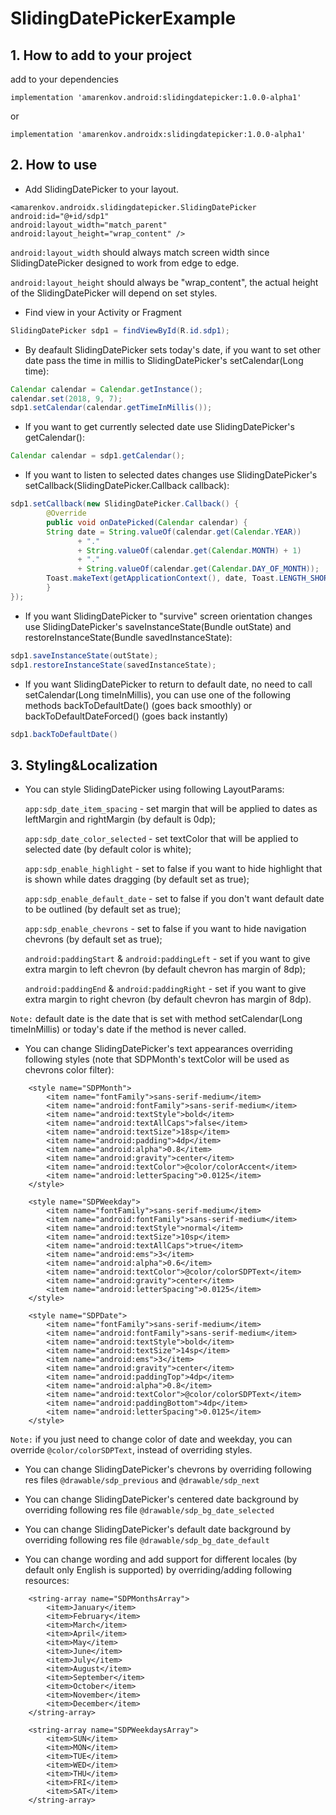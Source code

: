 # SlidingDatePickerExample

## 1. How to add to your project

add to your dependencies
```
implementation 'amarenkov.android:slidingdatepicker:1.0.0-alpha1'
```
or
```
implementation 'amarenkov.androidx:slidingdatepicker:1.0.0-alpha1'
```

## 2. How to use

- Add SlidingDatePicker to your layout.

```
<amarenkov.androidx.slidingdatepicker.SlidingDatePicker
android:id="@+id/sdp1"
android:layout_width="match_parent"
android:layout_height="wrap_content" />
```
  
```android:layout_width``` should always match screen width since SlidingDatePicker designed to work from edge to edge.

```android:layout_height``` should always be "wrap_content", the actual height of the SlidingDatePicker will depend on set styles.

- Find view in your Activity or Fragment
	
```java
SlidingDatePicker sdp1 = findViewById(R.id.sdp1);
```

- By deafault SlidingDatePicker sets today's date, if you want to set other date pass the time in millis to SlidingDatePicker's setCalendar(Long time):

```java
Calendar calendar = Calendar.getInstance();
calendar.set(2018, 9, 7);
sdp1.setCalendar(calendar.getTimeInMillis());
```

- If you want to get currently selected date use SlidingDatePicker's getCalendar():
	
```java
Calendar calendar = sdp1.getCalendar();
```

- If you want to listen to selected dates changes use SlidingDatePicker's setCallback(SlidingDatePicker.Callback callback):

```java
sdp1.setCallback(new SlidingDatePicker.Callback() {
    	@Override
    	public void onDatePicked(Calendar calendar) {
        String date = String.valueOf(calendar.get(Calendar.YEAR))
               + "."
               + String.valueOf(calendar.get(Calendar.MONTH) + 1)
               + "."
               + String.valueOf(calendar.get(Calendar.DAY_OF_MONTH));
        Toast.makeText(getApplicationContext(), date, Toast.LENGTH_SHORT).show();
    	}
});
```

- If you want SlidingDatePicker to "survive" screen orientation changes use SlidingDatePicker's saveInstanceState(Bundle outState) and restoreInstanceState(Bundle savedInstanceState):

```java
sdp1.saveInstanceState(outState);
sdp1.restoreInstanceState(savedInstanceState);
 ```
 - If you want SlidingDatePicker to return to default date, no need to call setCalendar(Long timeInMillis), you can use one of the following methods backToDefaultDate() (goes back smoothly) or backToDefaultDateForced() (goes back instantly)
 ```java
 sdp1.backToDefaultDate()
 ```
 
## 3. Styling&Localization

- You can style SlidingDatePicker using following LayoutParams:

	```app:sdp_date_item_spacing``` - set margin that will be applied to dates as leftMargin and rightMargin (by default is 0dp);
	
  ```app:sdp_date_color_selected``` - set textColor that will be applied to selected date (by default color is white);
	
  ```app:sdp_enable_highlight``` - set to false if you want to hide highlight that is shown while dates dragging (by default set as true);
	
  ```app:sdp_enable_default_date``` - set to false if you don't want default date to be outlined (by default set as true);
	
  ```app:sdp_enable_chevrons``` - set to false if you want to hide navigation chevrons (by default set as true);
  
  ```android:paddingStart``` & ```android:paddingLeft``` - set if you want to give extra margin to left chevron (by default chevron has margin of 8dp);
  
  ```android:paddingEnd``` & ```android:paddingRight``` - set if you want to give extra margin to right chevron (by default chevron has margin of 8dp).

`Note:` default date is the date that is set with method setCalendar(Long timeInMillis) or today's date if the method is never called.

- You can change SlidingDatePicker's text appearances overriding following styles (note that SDPMonth's textColor will be used as chevrons color filter):

```
    <style name="SDPMonth">
        <item name="fontFamily">sans-serif-medium</item>
        <item name="android:fontFamily">sans-serif-medium</item>
        <item name="android:textStyle">bold</item>
        <item name="android:textAllCaps">false</item>
        <item name="android:textSize">18sp</item>
        <item name="android:padding">4dp</item>
        <item name="android:alpha">0.8</item>
        <item name="android:gravity">center</item>
        <item name="android:textColor">@color/colorAccent</item>
        <item name="android:letterSpacing">0.0125</item>
    </style>
    
    <style name="SDPWeekday">
        <item name="fontFamily">sans-serif-medium</item>
        <item name="android:fontFamily">sans-serif-medium</item>
        <item name="android:textStyle">normal</item>
        <item name="android:textSize">10sp</item>
        <item name="android:textAllCaps">true</item>
        <item name="android:ems">3</item>
        <item name="android:alpha">0.6</item>
        <item name="android:textColor">@color/colorSDPText</item>
        <item name="android:gravity">center</item>
        <item name="android:letterSpacing">0.0125</item>
    </style>

    <style name="SDPDate">
        <item name="fontFamily">sans-serif-medium</item>
        <item name="android:fontFamily">sans-serif-medium</item>
        <item name="android:textStyle">bold</item>
        <item name="android:textSize">14sp</item>
        <item name="android:ems">3</item>
        <item name="android:gravity">center</item>
        <item name="android:paddingTop">4dp</item>
        <item name="android:alpha">0.8</item>
        <item name="android:textColor">@color/colorSDPText</item>
        <item name="android:paddingBottom">4dp</item>
        <item name="android:letterSpacing">0.0125</item>
    </style>
```

`Note:` if you just need to change color of date and weekday, you can override `@color/colorSDPText`, instead of overriding styles.

- You can change SlidingDatePicker's chevrons by overriding following res files `@drawable/sdp_previous` and `@drawable/sdp_next`

- You can change SlidingDatePicker's centered date background by overriding following res file `@drawable/sdp_bg_date_selected`

- You can change SlidingDatePicker's default date background by overriding following res file `@drawable/sdp_bg_date_default`

- You can change wording and add support for different locales (by default only English is supported) by overriding/adding following resources:

```
    <string-array name="SDPMonthsArray">
        <item>January</item>
        <item>February</item>
        <item>March</item>
        <item>April</item>
        <item>May</item>
        <item>June</item>
        <item>July</item>
        <item>August</item>
        <item>September</item>
        <item>October</item>
        <item>November</item>
        <item>December</item>
    </string-array>
    
    <string-array name="SDPWeekdaysArray">
        <item>SUN</item>
        <item>MON</item>
        <item>TUE</item>
        <item>WED</item>
        <item>THU</item>
        <item>FRI</item>
        <item>SAT</item>
    </string-array>
```
